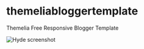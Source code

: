 # themeliabloggertemplate
Themelia Free Responsive Blogger Template


![Hyde screenshot](https://lh3.googleusercontent.com/-bJlk8vH_4xA/WpnivTD-PDI/AAAAAAAAGhM/cICHtzIdeH8OMBAJx_ORjsHcfwGde4MNQCLcBGAs/s1600/themelia.png)
